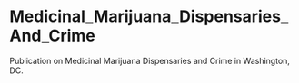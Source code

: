 # Medicinal_Marijuana_Dispensaries_And_Crime
Publication on Medicinal Marijuana Dispensaries and Crime in Washington, DC.
